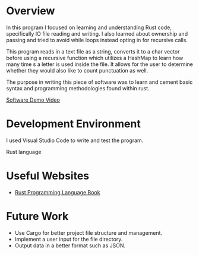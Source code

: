 # Overview

In this program I focused on learning and understanding Rust code, specifically IO file reading and writing. I also learned about ownership and passing and tried to avoid while loops instead opting in for recursive calls.

This program reads in a text file as a string, converts it to a char vector before using a recursive function which utilizes a HashMap to learn how many time s a letter is used inside the file. It allows for the user to determine whether they would also like to count punctuation as well.

The purpose in writing this piece of software was to learn and cement basic syntax and programming methodologies found within rust.

[Software Demo Video](https://youtu.be/IPZQ8U_6T38)

# Development Environment

I used Visual Studio Code to write and test the program.

Rust language

# Useful Websites

- [Rust Programming Language Book](https://doc.rust-lang.org)

# Future Work

- Use Cargo for better project file structure and management.
- Implement a user input for the file directory.
- Output data in a better format such as JSON.
